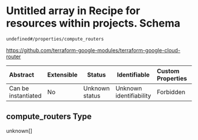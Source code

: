 # Untitled array in Recipe for resources within projects. Schema

```txt
undefined#/properties/compute_routers
```

<https://github.com/terraform-google-modules/terraform-google-cloud-router>


| Abstract            | Extensible | Status         | Identifiable            | Custom Properties | Additional Properties | Access Restrictions | Defined In                                                                                                          |
| :------------------ | ---------- | -------------- | ----------------------- | :---------------- | --------------------- | ------------------- | ------------------------------------------------------------------------------------------------------------------- |
| Can be instantiated | No         | Unknown status | Unknown identifiability | Forbidden         | Allowed               | none                | [resources.schema.json\*](../../../../../../../../../../tmp/182028425/resources.schema.json "open original schema") |

## compute_routers Type

unknown\[]
